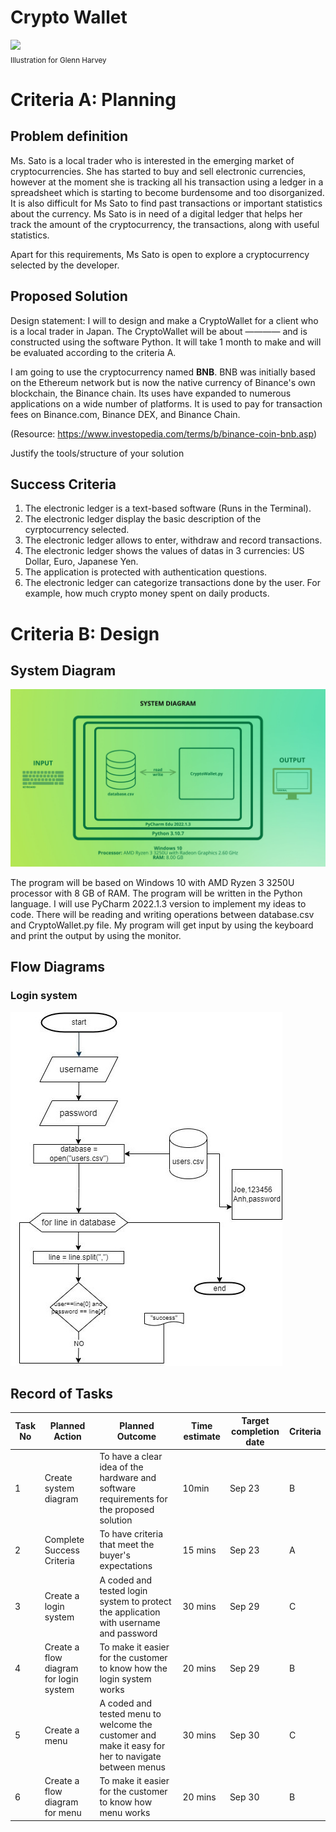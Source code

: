 # Crypto Wallet

![](https://github.com/drPinzonISAK/unit1_g1/blob/main/22ROOSE-master768.gif)  
<sub>Illustration for Glenn Harvey</sub>

# Criteria A: Planning

## Problem definition

Ms. Sato is a local trader who is interested in the emerging market of cryptocurrencies. She has started to buy and sell electronic currencies, however at the moment she is tracking all his transaction using a ledger in a spreadsheet which is starting to become burdensome and too disorganized. It is also difficult for Ms Sato to find past transactions or important statistics about the currency. Ms Sato is in need of a digital ledger that helps her track the amount of the cryptocurrency, the transactions, along with useful statistics. 

Apart for this requirements, Ms Sato is open to explore a cryptocurrency selected by the developer.

## Proposed Solution

Design statement:
I will to design and make a CryptoWallet for a client who is a local trader in Japan. The CryptoWallet will be about ———— and is constructed using the software Python. It will take  1 month to make and will be evaluated according to the criteria A.

I am going to use the cryptocurrency named **BNB**. BNB was initially based on the Ethereum network but is now the native currency of Binance's own blockchain, the Binance chain. Its uses have expanded to numerous applications on a wide number of platforms. It is used to pay for transaction fees on Binance.com, Binance DEX, and Binance Chain.

(Resource: https://www.investopedia.com/terms/b/binance-coin-bnb.asp)

Justify the tools/structure of your solution

## Success Criteria
1. The electronic ledger is a text-based software (Runs in the Terminal).
2. The electronic ledger display the basic description of the cyrptocurrency selected.
3. The electronic ledger allows to enter, withdraw and record transactions.
4. The electronic ledger shows the values of datas in 3 currencies: US Dollar, Euro, Japanese Yen. 
5. The application is protected with authentication questions.
6. The electronic ledger can categorize transactions done by the user. For example, how much crypto money spent on daily products.

# Criteria B: Design

## System Diagram
![](https://github.com/2024sabuhiabbasov/Unit-1/blob/main/Project/Images/Unit%201%20Project%20-%20System%20Diagram.jpg)

The program will be based on Windows 10 with AMD Ryzen 3 3250U processor with 8 GB of RAM. The program will be written in the Python language. I will use PyCharm 2022.1.3 version to implement my ideas to code. There will be reading and writing operations between database.csv and CryptoWallet.py file. My program will get input by using the keyboard and print the output by using the monitor.

## Flow Diagrams
### Login system
![](https://github.com/2024sabuhiabbasov/Unit-1/blob/main/Project/Images/Login%20system%20-%20Flow%20Diagram.jpg)

## Record of Tasks
| Task No | Planned Action                                               | Planned Outcome                                                                                                 | Time estimate | Target completion date | Criteria |
|---------|---------------------------------------------------------------|-----------------------------------------------------------------------------------------------------------------|---------------|------------------------|-----------|
| 1 | Create system diagram | To have a clear idea of the hardware and software requirements for the proposed solution | 10min | Sep 23 | B |
| 2 | Complete Success Criteria | To have criteria that meet the buyer's expectations | 15 mins | Sep 23 | A |
| 3 | Create a login system | A coded and tested login system to protect the application with username and password | 30 mins | Sep 29 | C |
| 4 | Create a flow diagram for login system | To make it easier for the customer to know how the login system works | 20 mins | Sep 29 | B |
| 5 | Create a menu | A coded and tested menu to welcome the customer and make it easy for her to navigate between menus | 30 mins | Sep 30 | C |
| 6 | Create a flow diagram for menu | To make it easier for the customer to know how menu works | 20 mins | Sep 30 | B |
